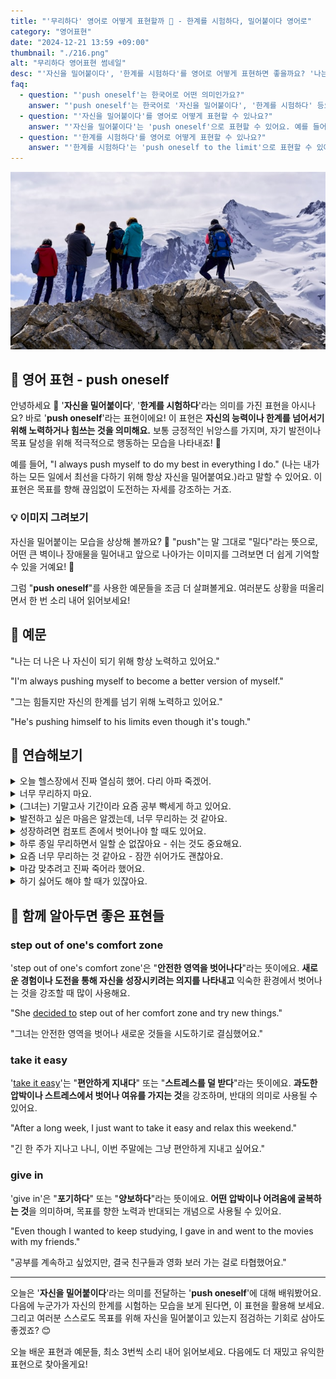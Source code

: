 ```yaml
---
title: "'무리하다' 영어로 어떻게 표현할까 💪 - 한계를 시험하다, 밀어붙이다 영어로"
category: "영어표현"
date: "2024-12-21 13:59 +09:00"
thumbnail: "./216.png"
alt: "무리하다 영어표현 썸네일"
desc: "'자신을 밀어붙이다', '한계를 시험하다'를 영어로 어떻게 표현하면 좋을까요? '나는 항상 스스로를 밀어붙이려 해', '그는 매일 운동을 하며 한계를 시험하려해' 등을 영어로 표현하는 법을 배워봅시다. 다양한 예문을 통해서 연습하고 본인의 표현으로 만들어 보세요."
faq:
  - question: "'push oneself'는 한국어로 어떤 의미인가요?"
    answer: "'push oneself'는 한국어로 '자신을 밀어붙이다', '한계를 시험하다' 등으로 해석될 수 있어요."
  - question: "'자신을 밀어붙이다'를 영어로 어떻게 표현할 수 있나요?"
    answer: "'자신을 밀어붙이다'는 'push oneself'으로 표현할 수 있어요. 예를 들어, '나는 항상 스스로를 밀어붙이려 해'는 'I always try to push myself'로 말할 수 있어요."
  - question: "'한계를 시험하다'를 영어로 어떻게 표현할 수 있나요?"
    answer: "'한계를 시험하다'는 'push oneself to the limit'으로 표현할 수 있어요. 예를 들어, '그는 매일 운동을 하며 한계를 시험하려해'는 'He tries to push himself to the limit by working out every day'로 말할 수 있어요."
---
```


![눈덮인 산위를 등산중인 사람들](./216-1.jpg)

## 🌟 영어 표현 - push oneself

안녕하세요 👋 '**자신을 밀어붙이다**', '**한계를 시험하다**'라는 의미를 가진 표현을 아시나요? 바로 '**push oneself**'라는 표현이에요! 이 표현은 **자신의 능력이나 한계를 넘어서기 위해 노력하거나 힘쓰는 것을 의미해요.** 보통 긍정적인 뉘앙스를 가지며, 자기 발전이나 목표 달성을 위해 적극적으로 행동하는 모습을 나타내죠! 🚀

예를 들어, "I always push myself to do my best in everything I do." (나는 내가 하는 모든 일에서 최선을 다하기 위해 항상 자신을 밀어붙여요.)라고 말할 수 있어요. 이 표현은 목표를 향해 끊임없이 도전하는 자세를 강조하는 거죠.

<script async src="https://pagead2.googlesyndication.com/pagead/js/adsbygoogle.js?client=ca-pub-1465612013356152"
     crossorigin="anonymous"></script>
<!-- engple-horizontal-ad -->

<ins class="adsbygoogle"
     style="display:block"
     data-ad-client="ca-pub-1465612013356152"
     data-ad-slot="2106896038"
     data-ad-format="auto"
     data-full-width-responsive="true"></ins>

<script>
     (adsbygoogle = window.adsbygoogle || []).push({});
</script>

### 💡 이미지 그려보기

자신을 밀어붙이는 모습을 상상해 볼까요? 💪 "push"는 말 그대로 "밀다"라는 뜻으로, 어떤 큰 벽이나 장애물을 밀어내고 앞으로 나아가는 이미지를 그려보면 더 쉽게 기억할 수 있을 거예요! 🌟

그럼 "**push oneself**"를 사용한 예문들을 조금 더 살펴볼게요. 여러분도 상황을 떠올리면서 한 번 소리 내어 읽어보세요!

## 📖 예문

"나는 더 나은 나 자신이 되기 위해 항상 노력하고 있어요."

"I'm always pushing myself to become a better version of myself."

"그는 힘들지만 자신의 한계를 넘기 위해 노력하고 있어요."

"He's pushing himself to his limits even though it's tough."

## 💬 연습해보기

<details>
<summary>오늘 헬스장에서 진짜 열심히 했어. 다리 아파 죽겠어.</summary>
<span>I really pushed myself at the gym today. My legs are killing me.</span>
</details>

<details>
<summary>너무 무리하지 마요.</summary>
<span>Don't push yourself too hard</span>
</details>

<details>
<summary>(그녀는) 기말고사 기간이라 요즘 공부 빡세게 하고 있어요.</summary>
<span>She's been pushing herself to the limit studying for these finals.</span>
</details>

<details>
<summary>발전하고 싶은 마음은 알겠는데, 너무 무리하는 것 같아요.</summary>
<span>I know you want to get better, but you're pushing yourself way too much.</span>
</details>

<details>
<summary>성장하려면 컴포트 존에서 벗어나야 할 때도 있어요.</summary>
<span>Sometimes you gotta push yourself out of your comfort zone to grow.</span>
</details>

<details>
<summary>하루 종일 무리하면서 일할 순 없잖아요 - 쉬는 것도 중요해요.</summary>
<span>You can't push yourself <a href="/blog/in-english/138.24-7/">24/7</a> - you need rest too.</span>
</details>

<details>
<summary>요즘 너무 무리하는 것 같아요 - 잠깐 쉬어가도 괜찮아요.</summary>
<span>You've been pushing yourself too hard lately - take a break.</span>
</details>

<details>
<summary>마감 맞추려고 진짜 죽어라 했어요.</summary>
<span>I had to push myself to finish that project before the deadline.</span>
</details>

<details>
<summary>하기 싫어도 해야 할 때가 있잖아요.</summary>
<span>Sometimes you gotta push yourself even when you don't feel like it.</span>
</details>

## 🤝 함께 알아두면 좋은 표현들

### step out of one's comfort zone

'step out of one's comfort zone'은 "**안전한 영역을 벗어나다**"라는 뜻이에요. **새로운 경험이나 도전을 통해 자신을 성장시키려는 의지를 나타내고** 익숙한 환경에서 벗어나는 것을 강조할 때 많이 사용해요.

"She [decided to](/blog/in-english/062.decide-to/) step out of her comfort zone and try new things."

"그녀는 안전한 영역을 벗어나 새로운 것들을 시도하기로 결심했어요."

### take it easy

'[take it easy](/blog/너무-긴장하지마-영어표현/)'는 "**편안하게 지내다**" 또는 "**스트레스를 덜 받다**"라는 뜻이에요. **과도한 압박이나 스트레스에서 벗어나 여유를 가지는 것**을 강조하며, 반대의 의미로 사용될 수 있어요.

"After a long week, I just want to take it easy and relax this weekend."

"긴 한 주가 지나고 나니, 이번 주말에는 그냥 편안하게 지내고 싶어요."

### give in

'give in'은 "**포기하다**" 또는 "**양보하다**"라는 뜻이에요. **어떤 압박이나 어려움에 굴복하는 것**을 의미하며, 목표를 향한 노력과 반대되는 개념으로 사용될 수 있어요.

"Even though I wanted to keep studying, I gave in and went to the movies with my friends."

"공부를 계속하고 싶었지만, 결국 친구들과 영화 보러 가는 걸로 타협했어요."

---

오늘은 '**자신을 밀어붙이다**'라는 의미를 전달하는 '**push oneself**'에 대해 배워봤어요. 다음에 누군가가 자신의 한계를 시험하는 모습을 보게 된다면, 이 표현을 활용해 보세요. 그리고 여러분 스스로도 목표를 위해 자신을 밀어붙이고 있는지 점검하는 기회로 삼아도 좋겠죠? 😊

오늘 배운 표현과 예문들, 최소 3번씩 소리 내어 읽어보세요. 다음에도 더 재밌고 유익한 표현으로 찾아올게요!

